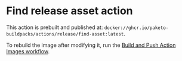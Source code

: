# Find release asset action

This action is prebuilt and published at: `docker://ghcr.io/paketo-buildpacks/actions/release/find-asset:latest`.

To rebuild the image after modifying it, run the [Build and Push Action Images workflow](https://github.com/paketo-buildpacks/github-config/actions/workflows/build-push-actions.yml).